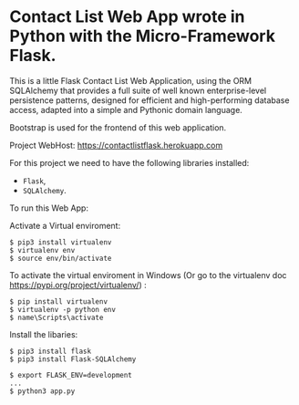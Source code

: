 Contact List Web App wrote in Python with the Micro-Framework Flask.
====================

This is a little Flask Contact List Web Application, using the ORM SQLAlchemy that provides a full suite of well known enterprise-level persistence patterns, designed for efficient and high-performing database access, adapted into a simple and Pythonic domain language.

Bootstrap is used for the frontend of this web application.


Project WebHost: https://contactlistflask.herokuapp.com

For this project we need to have the following libraries installed:
* `Flask`,
* `SQLAlchemy`.

To run this Web App:

Activate a Virtual enviroment:
```
$ pip3 install virtualenv
$ virtualenv env
$ source env/bin/activate 

```
To activate the virtual enviroment in Windows (Or go to the virtualenv doc https://pypi.org/project/virtualenv/) :

```
$ pip install virtualenv
$ virtualenv -p python env
$ name\Scripts\activate
```

Install the libaries: 
```
$ pip3 install flask
$ pip3 install Flask-SQLAlchemy 

```


```
$ export FLASK_ENV=development
...
$ python3 app.py
```
